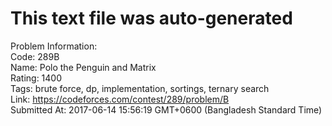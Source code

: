 # This text file was auto-generated  
  
Problem Information:  
Code: 289B  
Name: Polo the Penguin and Matrix  
Rating: 1400  
Tags: brute force, dp, implementation, sortings, ternary search  
Link: https://codeforces.com/contest/289/problem/B  
Submitted At: 2017-06-14 15:56:19 GMT+0600 (Bangladesh Standard Time)  
